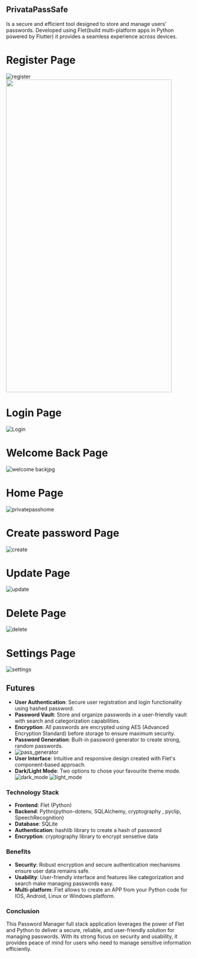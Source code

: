 ## PrivataPassSafe

Is a secure and efficient tool designed to store and manage users' passwords. 
Developed using Flet(build multi-platform apps in Python powered by Flutter) it provides a seamless experience across devices.

# Register Page
![register](https://github.com/user-attachments/assets/5424fa4f-c51f-478a-9a33-01a9fa768c6d)
<img src="https://github.com/user-attachments/assets/5424fa4f-c51f-478a-9a33-01a9fa768c6d" width="450" height="850">
# Login Page
![Login](https://github.com/user-attachments/assets/9399aaf0-f60c-461a-9530-168f4f842ccb)

# Welcome Back Page
![welcome backjpg](https://github.com/user-attachments/assets/f1bb0594-5ec4-420d-b1bf-0a70fb2a3047)

# Home Page
![privatepasshome](https://github.com/user-attachments/assets/4a118ff1-45ea-48f4-8a57-146128d6ea41)

# Create password Page
![create](https://github.com/user-attachments/assets/44dba6c3-7785-40b6-8498-2746cd2d137e)

# Update Page
![update](https://github.com/user-attachments/assets/f79cb31a-3f31-42e6-9268-927c8a012e38)

# Delete Page
![delete](https://github.com/user-attachments/assets/d7ed1684-b037-4ab0-8f5d-cb1c4330fd20)

# Settings Page
![settings](https://github.com/user-attachments/assets/737dca89-2c77-4d7a-a7ef-8051adbb1abc)

## Futures
- **User Authentication**: Secure user registration and login functionality using hashed password.
- **Password Vault**: Store and organize passwords in a user-friendly vault with search and categorization capabilities.
- **Encryption**: All passwords are encrypted using AES (Advanced Encryption Standard) before storage to ensure maximum security.
- **Password Generation**: Built-in password generator to create strong, random passwords.
- ![pass_generator](https://github.com/SpellboundCoder/PrivatePassSafe/assets/161624068/83bda348-dc43-48ca-8047-1d882028871e)
- **User Interface**: Intuitive and responsive design created with Flet's component-based approach.
- **Dark/Light Mode**: Two options to chose your favourite theme mode.
![dark_mode](https://github.com/user-attachments/assets/f538b09c-4d32-45ab-b7cb-aefb3bbfc1d6)
![light_mode](https://github.com/user-attachments/assets/ec72b99c-c1fa-4c3f-be9d-5b111bb063f8)

### Technology Stack

- **Frontend**: Flet (Python)
- **Backend**: Pythn(python-dotenv, SQLAlchemy, cryptography , pyclip, SpeechRecognition)
- **Database**: SQLite
- **Authentication**: hashlib library to create a hash of password
- **Encryption**: cryptography library to encrypt sensetive data 

### Benefits

- **Security**: Robust encryption and secure authentication mechanisms ensure user data remains safe.
- **Usability**: User-friendly interface and features like categorization and search make managing passwords easy.
- **Multi-platform**: Flet allows to create an APP from your Python code for IOS, Android, Linux or Windows platform.

### Conclusion

This Password Manager full stack application leverages the power of Flet and Python to deliver a secure, reliable, and user-friendly solution for managing passwords. 
With its strong focus on security and usability, it provides peace of mind for users who need to manage sensitive information efficiently.

